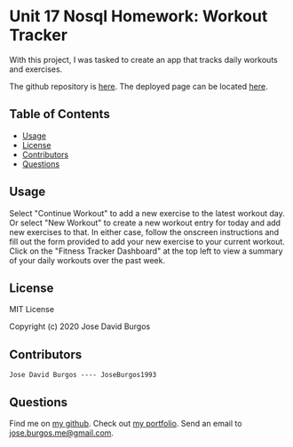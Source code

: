 # Unit 17 Nosql Homework: Workout Tracker
With this project, I was tasked to create an app that tracks daily workouts and exercises.

The github repository is [here](https://github.com/JoseBurgos1993/WorkoutTracker). The deployed page can be located [here](https://secret-beyond-58160.herokuapp.com/).

## Table of Contents
* [Usage](#usage)
* [License](#license)
* [Contributors](#contributors)
* [Questions](#questions)

## Usage
Select "Continue Workout" to add a new exercise to the latest workout day. Or select "New Workout" to create a new workout entry for today and add new exercises to that. In either case, follow the onscreen instructions and fill out the form provided to add your new exercise to your current workout.
Click on the "Fitness Tracker Dashboard" at the top left to view a summary of your daily workouts over the past week.

## License
MIT License

Copyright (c) 2020 Jose David Burgos

## Contributors

    Jose David Burgos ---- JoseBurgos1993

## Questions
Find me on [my github](https://github.com/JoseBurgos1993/).
Check out [my portfolio](https://joseburgos1993.github.io/JoseBurgos_Portfolio/).
Send an email to jose.burgos.me@gmail.com.